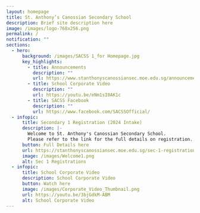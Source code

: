 ```yaml
---
layout: homepage
title: St. Anthony’s Canossian Secondary School
description: Brief site description here
image: /images/logo-768x256.png
permalink: /
notification: ""
sections:
  - hero:
      background: /images/SACSS 1_for Homepage.jpg
      key_highlights:
        - title: Announcements
          description: ""
          url: https://www.stanthonyscanossiansec.moe.edu.sg/announcements/
        - title: School Corporate Video
          description: ""
          url: https://youtu.be/eNm1sI0AK1c
        - title: SACSS Facebook
          description: ""
          url: https://www.facebook.com/SACSSOfficial/
  - infopic:
      title: Secondary 1 Registration (2024 Intake)
      description: |-
        Welcome to St. Anthony's Canossian Secondary School.
        Please refer to the link for the full details on registration.
      button: Full Details here
      url: https://stanthonyscanossiansec.moe.edu.sg/sec-1-registration/
      image: /images/Welcome1.png
      alt: Sec 1 Registrations
  - infopic:
      title: School Corporate Video
      description: School Corporate Video
      button: Watch here
      image: /images/Corporate_Video_Thumbnail.png
      url: https://youtu.be/3bjGdkM-ABM
      alt: School Corporate Video
---
```

